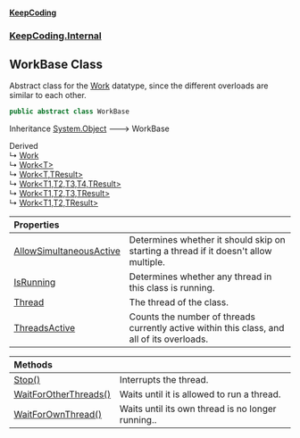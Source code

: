#### [KeepCoding](index.md 'index')
### [KeepCoding.Internal](KeepCoding_Internal.md 'KeepCoding.Internal')
## WorkBase Class
Abstract class for the [Work](KeepCoding_Work.md 'KeepCoding.Work') datatype, since the different overloads are similar to each other.  
```csharp
public abstract class WorkBase
```

Inheritance [System.Object](https://docs.microsoft.com/en-us/dotnet/api/System.Object 'System.Object') &#129106; WorkBase  

Derived  
&#8627; [Work](KeepCoding_Work.md 'KeepCoding.Work')  
&#8627; [Work&lt;T&gt;](KeepCoding_Work_T_.md 'KeepCoding.Work&lt;T&gt;')  
&#8627; [Work&lt;T,TResult&gt;](KeepCoding_Work_T_TResult_.md 'KeepCoding.Work&lt;T,TResult&gt;')  
&#8627; [Work&lt;T1,T2,T3,T4,TResult&gt;](KeepCoding_Work_T1_T2_T3_T4_TResult_.md 'KeepCoding.Work&lt;T1,T2,T3,T4,TResult&gt;')  
&#8627; [Work&lt;T1,T2,T3,TResult&gt;](KeepCoding_Work_T1_T2_T3_TResult_.md 'KeepCoding.Work&lt;T1,T2,T3,TResult&gt;')  
&#8627; [Work&lt;T1,T2,TResult&gt;](KeepCoding_Work_T1_T2_TResult_.md 'KeepCoding.Work&lt;T1,T2,TResult&gt;')  

| Properties | |
| :--- | :--- |
| [AllowSimultaneousActive](KeepCoding_Internal_WorkBase_AllowSimultaneousActive.md 'KeepCoding.Internal.WorkBase.AllowSimultaneousActive') | Determines whether it should skip on starting a thread if it doesn't allow multiple.<br/> |
| [IsRunning](KeepCoding_Internal_WorkBase_IsRunning.md 'KeepCoding.Internal.WorkBase.IsRunning') | Determines whether any thread in this class is running.<br/> |
| [Thread](KeepCoding_Internal_WorkBase_Thread.md 'KeepCoding.Internal.WorkBase.Thread') | The thread of the class.<br/> |
| [ThreadsActive](KeepCoding_Internal_WorkBase_ThreadsActive.md 'KeepCoding.Internal.WorkBase.ThreadsActive') | Counts the number of threads currently active within this class, and all of its overloads.<br/> |

| Methods | |
| :--- | :--- |
| [Stop()](KeepCoding_Internal_WorkBase_Stop().md 'KeepCoding.Internal.WorkBase.Stop()') | Interrupts the thread.<br/> |
| [WaitForOtherThreads()](KeepCoding_Internal_WorkBase_WaitForOtherThreads().md 'KeepCoding.Internal.WorkBase.WaitForOtherThreads()') | Waits until it is allowed to run a thread.<br/> |
| [WaitForOwnThread()](KeepCoding_Internal_WorkBase_WaitForOwnThread().md 'KeepCoding.Internal.WorkBase.WaitForOwnThread()') | Waits until its own thread is no longer running..<br/> |
